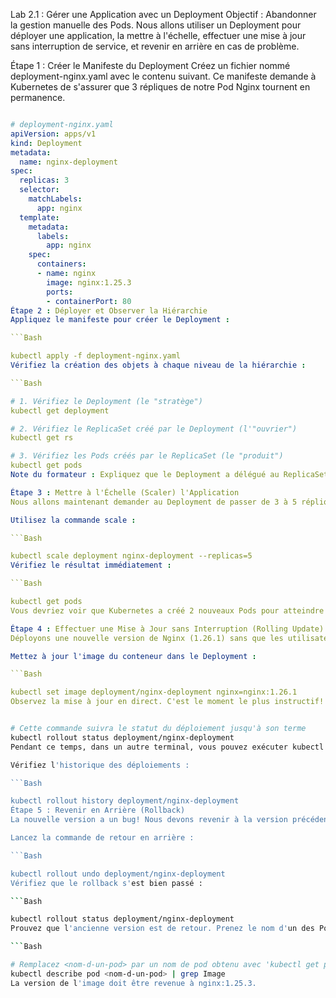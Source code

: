 Lab 2.1 : Gérer une Application avec un Deployment
Objectif : Abandonner la gestion manuelle des Pods. Nous allons utiliser un Deployment pour déployer une application, la mettre à l'échelle, effectuer une mise à jour sans interruption de service, et revenir en arrière en cas de problème.

Étape 1 : Créer le Manifeste du Deployment
Créez un fichier nommé deployment-nginx.yaml avec le contenu suivant. Ce manifeste demande à Kubernetes de s'assurer que 3 répliques de notre Pod Nginx tournent en permanence.

```YAML

# deployment-nginx.yaml
apiVersion: apps/v1
kind: Deployment
metadata:
  name: nginx-deployment
spec:
  replicas: 3
  selector:
    matchLabels:
      app: nginx
  template:
    metadata:
      labels:
        app: nginx
    spec:
      containers:
      - name: nginx
        image: nginx:1.25.3
        ports:
        - containerPort: 80
Étape 2 : Déployer et Observer la Hiérarchie
Appliquez le manifeste pour créer le Deployment :

```Bash

kubectl apply -f deployment-nginx.yaml
Vérifiez la création des objets à chaque niveau de la hiérarchie :

```Bash

# 1. Vérifiez le Deployment (le "stratège")
kubectl get deployment

# 2. Vérifiez le ReplicaSet créé par le Deployment (l'"ouvrier")
kubectl get rs

# 3. Vérifiez les Pods créés par le ReplicaSet (le "produit")
kubectl get pods
Note du formateur : Expliquez que le Deployment a délégué au ReplicaSet la tâche de maintenir 3 Pods.

Étape 3 : Mettre à l'Échelle (Scaler) l'Application
Nous allons maintenant demander au Deployment de passer de 3 à 5 répliques.

Utilisez la commande scale :

```Bash

kubectl scale deployment nginx-deployment --replicas=5
Vérifiez le résultat immédiatement :

```Bash

kubectl get pods
Vous devriez voir que Kubernetes a créé 2 nouveaux Pods pour atteindre l'état désiré de 5 répliques.

Étape 4 : Effectuer une Mise à Jour sans Interruption (Rolling Update)
Déployons une nouvelle version de Nginx (1.26.1) sans que les utilisateurs ne subissent de coupure.

Mettez à jour l'image du conteneur dans le Deployment :

```Bash

kubectl set image deployment/nginx-deployment nginx=nginx:1.26.1
Observez la mise à jour en direct. C'est le moment le plus instructif!
```
```Bash

# Cette commande suivra le statut du déploiement jusqu'à son terme
kubectl rollout status deployment/nginx-deployment
Pendant ce temps, dans un autre terminal, vous pouvez exécuter kubectl get pods -w pour voir les nouveaux Pods être créés et les anciens être terminés un par un.

Vérifiez l'historique des déploiements :

```Bash

kubectl rollout history deployment/nginx-deployment
Étape 5 : Revenir en Arrière (Rollback)
La nouvelle version a un bug! Nous devons revenir à la version précédente de toute urgence.

Lancez la commande de retour en arrière :

```Bash

kubectl rollout undo deployment/nginx-deployment
Vérifiez que le rollback s'est bien passé :

```Bash

kubectl rollout status deployment/nginx-deployment
Prouvez que l'ancienne version est de retour. Prenez le nom d'un des Pods et inspectez son image :

```Bash

# Remplacez <nom-d-un-pod> par un nom de pod obtenu avec 'kubectl get pods'
kubectl describe pod <nom-d-un-pod> | grep Image
La version de l'image doit être revenue à nginx:1.25.3.

